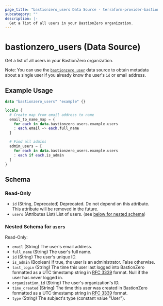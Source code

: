 ```yaml
---
page_title: "bastionzero_users Data Source - terraform-provider-bastionzero"
subcategory: ""
description: |-
  Get a list of all users in your BastionZero organization.
---
```


# bastionzero_users (Data Source)

Get a list of all users in your BastionZero organization.

Note: You can use the [`bastionzero_user`](user) data source to obtain metadata
about a single user if you already know the user's `id` or email address.

## Example Usage

```terraform
data "bastionzero_users" "example" {}

locals {
  # Create map from email address to name
  email_to_name_map = {
    for each in data.bastionzero_users.example.users
    : each.email => each.full_name
  }

  # Find all admins
  admin_users = [
    for each in data.bastionzero_users.example.users
    : each if each.is_admin
  ]
}
```

<!-- schema generated by tfplugindocs -->
## Schema

### Read-Only

- `id` (String, Deprecated) Deprecated. Do not depend on this attribute. This attribute will be removed in the future.
- `users` (Attributes List) List of users. (see [below for nested schema](#nestedatt--users))

<a id="nestedatt--users"></a>
### Nested Schema for `users`

Read-Only:

- `email` (String) The user's email address.
- `full_name` (String) The user's full name.
- `id` (String) The user's unique ID.
- `is_admin` (Boolean) If true, the user is an administrator. False otherwise.
- `last_login` (String) The time this user last logged into BastionZero formatted as a UTC timestamp string in [RFC 3339](https://datatracker.ietf.org/doc/html/rfc3339) format. Null if the user has never logged in.
- `organization_id` (String) The user's organization's ID.
- `time_created` (String) The time this user was created in BastionZero formatted as a UTC timestamp string in [RFC 3339](https://datatracker.ietf.org/doc/html/rfc3339) format.
- `type` (String) The subject's type (constant value "User").